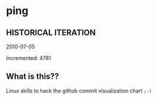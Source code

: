 # ping

## HISTORICAL ITERATION
2010-07-05

Incremented: 4781

## What is this?? 
Linux skills to hack the github commit visualization chart `;-)`

